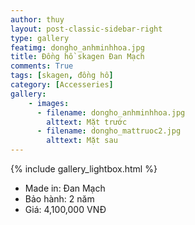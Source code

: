 ```yaml
---
author: thuy
layout: post-classic-sidebar-right
type: gallery
featimg: dongho_anhminhhoa.jpg
title: Đồng hồ skagen Đan Mạch
comments: True
tags: [skagen, đồng hồ]
category: [Accesseries]
gallery:
    - images:
      - filename: dongho_anhminhhoa.jpg
        alttext: Mặt trước
      - filename: dongho_mattruoc2.jpg
        alttext: Mặt sau
---
```

{% include gallery_lightbox.html %}
<br>
* Made in: Đan Mạch
* Bảo hành: 2 năm 
* Giá: 4,100,000 VNĐ
